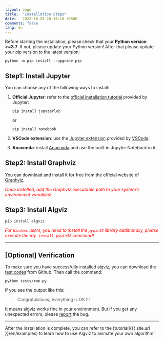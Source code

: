 ```yaml
---
layout: page
title:  "Installation Steps"
date:   2022-10-25 20:19:16 +0800
comments: false
lang: en
---
```


Before starting the installation, please check that your **Python version >=3.7**.
If not, please update your Python version!
After that please update your pip version to the latest version:

```shell
python -m pip install --upgrade pip
```

## Step1: Install Jupyter

You can choose any of the following ways to install:

1. **Official Jupyter**: refer to the [official installation tutorial](https://jupyter.org/install) provided by Jupyter:

    ```shell
    pip install jupyterlab
    ```
    or
    ```shell
    pip install notebook
    ```

2. **VSCode extension**: use the [Jupyter extension](https://marketplace.visualstudio.com/items?itemName=ms-toolsai.jupyter) provided by [VSCode](https://code.visualstudio.com/).

3. **Anaconda**: install [Anaconda](https://docs.anaconda.com/anaconda/install/index.html) and use the built-in Jupyter Notebook in it.

## Step2: Install Graphviz

You can download and install it for free from the official website of [Graphviz](https://graphviz.org/download/).

*<font color="#FF0000">Once installed, add the Graphviz executable path to your system's environment variables!</font>*

## Step3: Install Algviz

```shell
pip install algviz
```

*<font color="#FF0000">For `Windows` users, you need to install the `pywin32` library additionally, please execute the `pip install pywin32` command!</font>*

------

## [Optional] Verification

To make sure you have successfully installed algviz,
you can download the [test codes](https://github.com/zjl9959/algviz/tree/main/tests) from Github.
Then call the command:

```shell
python tests/run.py
```

If you see the output like this:

> Congratulations, everything is OK !!!

It means algviz works fine in your environment.
But if you get any unexpected errors, please [report](https://github.com/zjl9959/algviz/issues) the bug.

----

After the installation is complete, you can refer to the [tutorial]({{ site.url }}/en/examples) to learn how to use Algviz to animate your own algorithm!

[Vector]: https://algviz.readthedocs.io/en/latest/api.html#algviz.vector.Vector
[Table]: https://algviz.readthedocs.io/en/latest/api.html#algviz.table.Table
[ForwardLinkedNode]: https://algviz.readthedocs.io/en/latest/api.html#algviz.linked_list.ForwardLinkedListNode
[DoublyLinkedNode]: https://algviz.readthedocs.io/en/latest/api.html#algviz.linked_list.DoublyLinkedListNode
[binary tree]: https://algviz.readthedocs.io/en/latest/api.html#algviz.tree.parseBinaryTree
[normal tree]: https://algviz.readthedocs.io/en/latest/api.html#algviz.tree.parseTree
[TreeNode]: https://algviz.readthedocs.io/en/latest/api.html#algviz.tree.TreeNode
[graph]: https://algviz.readthedocs.io/en/latest/api.html#algviz.graph.parseGraph
[GraphNode]: https://algviz.readthedocs.io/en/latest/api.html#algviz.graph.GraphNode
[vector.ipynb binder]: https://mybinder.org/v2/gh/zjl9959/algviz/main?labpath=examples%2Fvector.ipynb
[table.ipynb binder]: https://mybinder.org/v2/gh/zjl9959/algviz/main?labpath=examples%2Ftable.ipynb
[linked_list.ipynb binder]: https://mybinder.org/v2/gh/zjl9959/algviz/main?labpath=examples%2Flinked_list.ipynb
[tree.ipynb binder]: https://mybinder.org/v2/gh/zjl9959/algviz/main?labpath=examples%2Ftree.ipynb
[graph.ipynb binder]: https://mybinder.org/v2/gh/zjl9959/algviz/main?labpath=examples%2Fgraph.ipynb
[vector.ipynb kaggle]: https://www.kaggle.com/code/algviz/vector-example
[table.ipynb kaggle]: https://www.kaggle.com/algviz/table-example
[linked_list.ipynb kaggle]: https://www.kaggle.com/algviz/linked-list-example
[tree.ipynb kaggle]: https://www.kaggle.com/algviz/tree-example
[graph.ipynb kaggle]: https://www.kaggle.com/algviz/graph-example
[vector.ipynb colab]: https://colab.research.google.com/drive/1RgAoKbiSBXdSvBg65pwu9pJp5bQL1pCs?usp=sharing
[table.ipynb colab]: https://colab.research.google.com/drive/1GH6XgKDpUA2GKxiLm5tljp19wUvmnDxO?usp=sharing
[linked_list.ipynb colab]: https://colab.research.google.com/drive/1rsg-6irXzQODPi6DUZhtu-pKq_r55hwV?usp=sharing
[tree.ipynb colab]: https://colab.research.google.com/drive/138pnzwoS2vdhssZyTx-k5rwBQNb2Hi9N?usp=sharing
[graph.ipynb colab]: https://colab.research.google.com/drive/14hF30-N9VGBb5-vkERPuURvmnB9VspU9?usp=sharing
